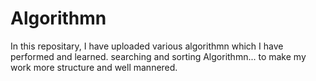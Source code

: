 # Algorithmn
In this repositary, I have uploaded various algorithmn which I have performed and learned.
searching and sorting Algorithmn...
to make my work more structure and well mannered.
